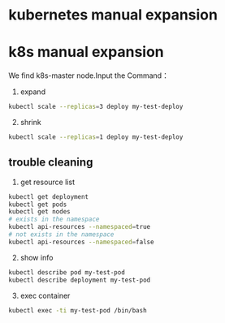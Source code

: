 # kubernetes manual expansion

# k8s manual expansion
We find k8s-master node.Input the Command：  
  
1. expand
```sh
kubectl scale --replicas=3 deploy my-test-deploy
```

2. shrink
```sh
kubectl scale --replicas=1 deploy my-test-deploy
```

## trouble cleaning
1. get resource list  
  
```sh
kubectl get deployment
kubectl get pods
kubectl get nodes
# exists in the namespace
kubectl api-resources --namespaced=true
# not exists in the namespace
kubectl api-resources --namespaced=false
```

2. show info  
  
```sh
kubectl describe pod my-test-pod
kubectl describe deployment my-test-pod

```

3. exec container
```sh
kubectl exec -ti my-test-pod /bin/bash
```
